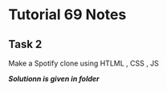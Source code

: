 # Tutorial **69** Notes

## Task 2

Make a Spotify clone using HTLML , CSS , JS

***Solutionn is given in folder***
